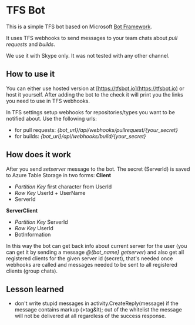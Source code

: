 # TFS Bot 

This is a simple TFS bot based on Microsoft [Bot Framework](https://dev.botframework.com/).

It uses TFS webhooks to send messages to your team chats about _pull requests_ and _builds_.

We use it with Skype only. It was not tested with any other channel.

## How to use it

You can either use hosted version at [https://tfsbot.io](https://tfsbot.io) or host it yourself. After adding the bot to the check it will print you the links you need to use in TFS webhooks.

In TFS settings setup webhooks for repositories/types you want to be notified about. Use the following urls:
- for pull requests: _{bot_url}/api/webhooks/pullrequest/{your_secret}_ 
- for builds:  _{bot_url}/api/webhooks/build/{your_secret}_ 

## How does it work

After you send _setserver_ message to the bot. The secret (ServerId) is saved to Azure Table Storage in two forms:
__Client__
- _Partition Key_ first character from UserId
- _Row Key_ UserId + UserName
- ServerId

__ServerClient__
- _Partition Key_ ServerId
- _Row Key_ UserId
- BotInformation

In this way the bot can get back info about current server for the user (you can get it by sending a message _@{bot_name} getserver_) and also get all registered clients for the given server id (secret), that's needed once webhooks are called and messages needed to be sent to all registered clients (group chats).

## Lesson learned 
- don't write stupid messages in activity.CreateReply(message) if the message contains markup (&gt;tag&lt); out of the whitelist the message will not be delivered at all regardless of the success response.
